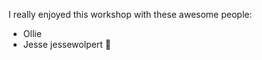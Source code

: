 I really enjoyed this workshop with these awesome people: 
* Ollie
* Jesse  jessewolpert :spaghetti:
